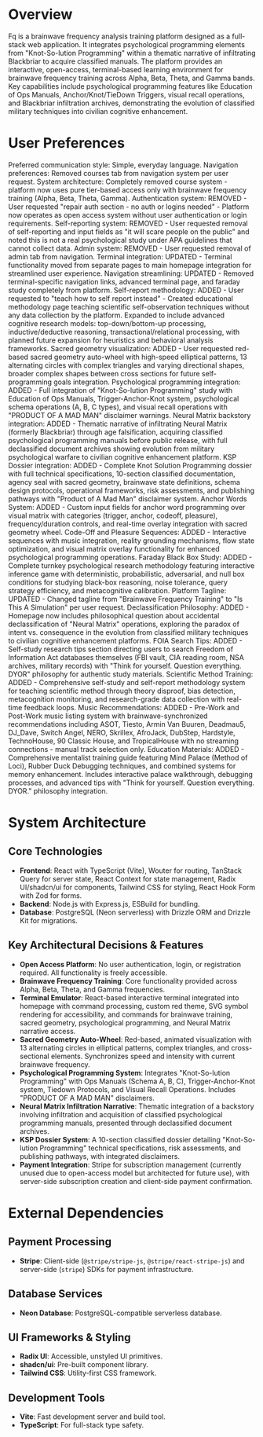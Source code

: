 # Overview
Fq is a brainwave frequency analysis training platform designed as a full-stack web application. It integrates psychological programming elements from "Knot-So-lution Programming" within a thematic narrative of infiltrating Blackbriar to acquire classified manuals. The platform provides an interactive, open-access, terminal-based learning environment for brainwave frequency training across Alpha, Beta, Theta, and Gamma bands. Key capabilities include psychological programming features like Education of Ops Manuals, Anchor/Knot/TieDown Triggers, visual recall operations, and Blackbriar infiltration archives, demonstrating the evolution of classified military techniques into civilian cognitive enhancement.

# User Preferences
Preferred communication style: Simple, everyday language.
Navigation preferences: Removed courses tab from navigation system per user request.
System architecture: Completely removed course system - platform now uses pure tier-based access only with brainwave frequency training (Alpha, Beta, Theta, Gamma).
Authentication system: REMOVED - User requested "repair auth section - no auth or logins needed" - Platform now operates as open access system without user authentication or login requirements.
Self-reporting system: REMOVED - User requested removal of self-reporting and input fields as "it will scare people on the public" and noted this is not a real psychological study under APA guidelines that cannot collect data.
Admin system: REMOVED - User requested removal of admin tab from navigation.
Terminal integration: UPDATED - Terminal functionality moved from separate pages to main homepage integration for streamlined user experience.
Navigation streamlining: UPDATED - Removed terminal-specific navigation links, advanced terminal page, and faraday study completely from platform.
Self-report methodology: ADDED - User requested to "teach how to self report instead" - Created educational methodology page teaching scientific self-observation techniques without any data collection by the platform. Expanded to include advanced cognitive research models: top-down/bottom-up processing, inductive/deductive reasoning, transactional/relational processing, with planned future expansion for heuristics and behavioral analysis frameworks.
Sacred geometry visualization: ADDED - User requested red-based sacred geometry auto-wheel with high-speed elliptical patterns, 13 alternating circles with complex triangles and varying directional shapes, broader complex shapes between cross sections for future self-programming goals integration.
Psychological programming integration: ADDED - Full integration of "Knot-So-lution Programming" study with Education of Ops Manuals, Trigger-Anchor-Knot system, psychological schema operations (A, B, C types), and visual recall operations with "PRODUCT OF A MAD MAN" disclaimer warnings.
Neural Matrix backstory integration: ADDED - Thematic narrative of infiltrating Neural Matrix (formerly Blackbriar) through age falsification, acquiring classified psychological programming manuals before public release, with full declassified document archives showing evolution from military psychological warfare to civilian cognitive enhancement platform.
KSP Dossier integration: ADDED - Complete Knot Solution Programming dossier with full technical specifications, 10-section classified documentation, agency seal with sacred geometry, brainwave state definitions, schema design protocols, operational frameworks, risk assessments, and publishing pathways with "Product of A Mad Man" disclaimer system.
Anchor Words System: ADDED - Custom input fields for anchor word programming over visual matrix with categories (trigger, anchor, codeoff, pleasure), frequency/duration controls, and real-time overlay integration with sacred geometry wheel.
Code-Off and Pleasure Sequences: ADDED - Interactive sequences with music integration, reality grounding mechanisms, flow state optimization, and visual matrix overlay functionality for enhanced psychological programming operations.
Faraday Black Box Study: ADDED - Complete turnkey psychological research methodology featuring interactive inference game with deterministic, probabilistic, adversarial, and null box conditions for studying black-box reasoning, noise tolerance, query strategy efficiency, and metacognitive calibration.
Platform Tagline: UPDATED - Changed tagline from "Brainwave Frequency Training" to "Is This A Simulation" per user request.
Declassification Philosophy: ADDED - Homepage now includes philosophical question about accidental declassification of "Neural Matrix" operations, exploring the paradox of intent vs. consequence in the evolution from classified military techniques to civilian cognitive enhancement platforms.
FOIA Search Tips: ADDED - Self-study research tips section directing users to search Freedom of Information Act databases themselves (FBI vault, CIA reading room, NSA archives, military records) with "Think for yourself. Question everything. DYOR" philosophy for authentic study materials.
Scientific Method Training: ADDED - Comprehensive self-study and self-report methodology system for teaching scientific method through theory disproof, bias detection, metacognition monitoring, and research-grade data collection with real-time feedback loops.
Music Recommendations: ADDED - Pre-Work and Post-Work music listing system with brainwave-synchronized recommendations including ASOT, Tiesto, Armin Van Buuren, Deadmau5, DJ_Dave, Switch Angel, NERO, Skrillex, AfroJack, DubStep, Hardstyle, TechnoHouse, 90 Classic House, and TropicalHouse with no streaming connections - manual track selection only.
Education Materials: ADDED - Comprehensive mentalist training guide featuring Mind Palace (Method of Loci), Rubber Duck Debugging techniques, and combined systems for memory enhancement. Includes interactive palace walkthrough, debugging processes, and advanced tips with "Think for yourself. Question everything. DYOR." philosophy integration.

# System Architecture

## Core Technologies
- **Frontend**: React with TypeScript (Vite), Wouter for routing, TanStack Query for server state, React Context for state management, Radix UI/shadcn/ui for components, Tailwind CSS for styling, React Hook Form with Zod for forms.
- **Backend**: Node.js with Express.js, ESBuild for bundling.
- **Database**: PostgreSQL (Neon serverless) with Drizzle ORM and Drizzle Kit for migrations.

## Key Architectural Decisions & Features
- **Open Access Platform**: No user authentication, login, or registration required. All functionality is freely accessible.
- **Brainwave Frequency Training**: Core functionality provided across Alpha, Beta, Theta, and Gamma frequencies.
- **Terminal Emulator**: React-based interactive terminal integrated into homepage with command processing, custom red theme, SVG symbol rendering for accessibility, and commands for brainwave training, sacred geometry, psychological programming, and Neural Matrix narrative access.
- **Sacred Geometry Auto-Wheel**: Red-based, animated visualization with 13 alternating circles in elliptical patterns, complex triangles, and cross-sectional elements. Synchronizes speed and intensity with current brainwave frequency.
- **Psychological Programming System**: Integrates "Knot-So-lution Programming" with Ops Manuals (Schema A, B, C), Trigger-Anchor-Knot system, Tiedown Protocols, and Visual Recall Operations. Includes "PRODUCT OF A MAD MAN" disclaimers.
- **Neural Matrix Infiltration Narrative**: Thematic integration of a backstory involving infiltration and acquisition of classified psychological programming manuals, presented through declassified document archives.
- **KSP Dossier System**: A 10-section classified dossier detailing "Knot-So-lution Programming" technical specifications, risk assessments, and publishing pathways, with integrated disclaimers.
- **Payment Integration**: Stripe for subscription management (currently unused due to open-access model but architected for future use), with server-side subscription creation and client-side payment confirmation.

# External Dependencies

## Payment Processing
- **Stripe**: Client-side (`@stripe/stripe-js`, `@stripe/react-stripe-js`) and server-side (`stripe`) SDKs for payment infrastructure.

## Database Services
- **Neon Database**: PostgreSQL-compatible serverless database.

## UI Frameworks & Styling
- **Radix UI**: Accessible, unstyled UI primitives.
- **shadcn/ui**: Pre-built component library.
- **Tailwind CSS**: Utility-first CSS framework.

## Development Tools
- **Vite**: Fast development server and build tool.
- **TypeScript**: For full-stack type safety.